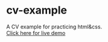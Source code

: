 # cv-example
A CV example for practicing html&amp;css.<br>
[Click here for live demo](https://clairepeng0808.github.io/cv-example/)

